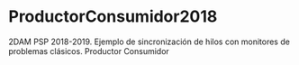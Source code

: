 # ProductorConsumidor2018
 2DAM PSP 2018-2019. Ejemplo de sincronización de hilos con monitores de problemas clásicos. Productor Consumidor
